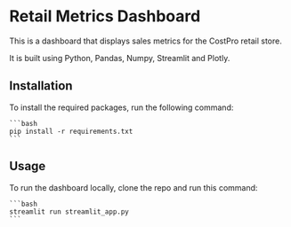
# Retail Metrics Dashboard

This is a dashboard that displays sales metrics for the CostPro retail store. 

It is built using Python, Pandas, Numpy, Streamlit and Plotly.

## Installation

To install the required packages, run the following command:
    
    ```bash
    pip install -r requirements.txt
    ```

## Usage

To run the dashboard locally, clone the repo and run this command:

    ```bash
    streamlit run streamlit_app.py
    ```
